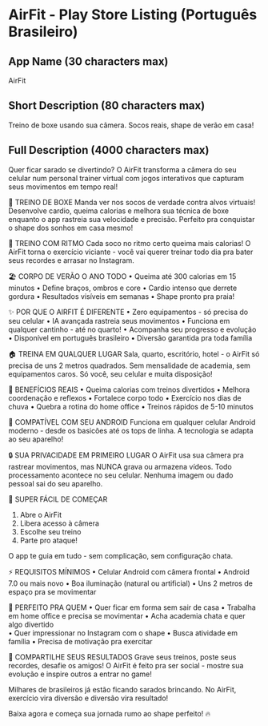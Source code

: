 # AirFit - Play Store Listing (Português Brasileiro)

## App Name (30 characters max)
AirFit

## Short Description (80 characters max)  
Treino de boxe usando sua câmera. Socos reais, shape de verão em casa!

## Full Description (4000 characters max)

Quer ficar sarado se divertindo? O AirFit transforma a câmera do seu celular num personal trainer virtual com jogos interativos que capturam seus movimentos em tempo real!

🥊 TREINO DE BOXE
Manda ver nos socos de verdade contra alvos virtuais! Desenvolve cardio, queima calorias e melhora sua técnica de boxe enquanto o app rastreia sua velocidade e precisão. Perfeito pra conquistar o shape dos sonhos em casa mesmo!

🎵 TREINO COM RITMO
Cada soco no ritmo certo queima mais calorias! O AirFit torna o exercício viciante - você vai querer treinar todo dia pra bater seus recordes e arrasar no Instagram.

🏖️ CORPO DE VERÃO O ANO TODO
• Queima até 300 calorias em 15 minutos
• Define braços, ombros e core
• Cardio intenso que derrete gordura
• Resultados visíveis em semanas
• Shape pronto pra praia!

✨ POR QUE O AIRFIT É DIFERENTE
• Zero equipamentos - só precisa do seu celular
• IA avançada rastreia seus movimentos
• Funciona em qualquer cantinho - até no quarto!
• Acompanha seu progresso e evolução
• Disponível em português brasileiro
• Diversão garantida pra toda família

🏠 TREINA EM QUALQUER LUGAR
Sala, quarto, escritório, hotel - o AirFit só precisa de uns 2 metros quadrados. Sem mensalidade de academia, sem equipamentos caros. Só você, seu celular e muita disposição!

💪 BENEFÍCIOS REAIS
• Queima calorias com treinos divertidos
• Melhora coordenação e reflexos
• Fortalece corpo todo
• Exercício nos dias de chuva
• Quebra a rotina do home office
• Treinos rápidos de 5-10 minutos

📱 COMPATÍVEL COM SEU ANDROID
Funciona em qualquer celular Android moderno - desde os basicões até os tops de linha. A tecnologia se adapta ao seu aparelho!

🔒 SUA PRIVACIDADE EM PRIMEIRO LUGAR
O AirFit usa sua câmera pra rastrear movimentos, mas NUNCA grava ou armazena vídeos. Todo processamento acontece no seu celular. Nenhuma imagem ou dado pessoal sai do seu aparelho.

📱 SUPER FÁCIL DE COMEÇAR
1. Abre o AirFit
2. Libera acesso à câmera  
3. Escolhe seu treino
4. Parte pro ataque!

O app te guia em tudo - sem complicação, sem configuração chata.

⚡ REQUISITOS MÍNIMOS
• Celular Android com câmera frontal
• Android 7.0 ou mais novo
• Boa iluminação (natural ou artificial)
• Uns 2 metros de espaço pra se movimentar

🌟 PERFEITO PRA QUEM
• Quer ficar em forma sem sair de casa
• Trabalha em home office e precisa se movimentar
• Acha academia chata e quer algo divertido  
• Quer impressionar no Instagram com o shape
• Busca atividade em família
• Precisa de motivação pra exercitar

🚀 COMPARTILHE SEUS RESULTADOS
Grave seus treinos, poste seus recordes, desafie os amigos! O AirFit é feito pra ser social - mostre sua evolução e inspire outros a entrar no game!

Milhares de brasileiros já estão ficando sarados brincando. No AirFit, exercício vira diversão e diversão vira resultado!

Baixa agora e começa sua jornada rumo ao shape perfeito! 🔥
